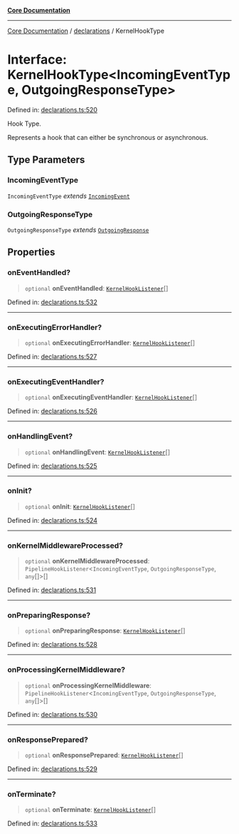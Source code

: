 [**Core Documentation**](../../README.md)

***

[Core Documentation](../../README.md) / [declarations](../README.md) / KernelHookType

# Interface: KernelHookType\<IncomingEventType, OutgoingResponseType\>

Defined in: [declarations.ts:520](https://github.com/stonemjs/core/blob/e2200da501349da1fec304d821c002bb6d055b61/src/declarations.ts#L520)

Hook Type.

Represents a hook that can either be synchronous or asynchronous.

## Type Parameters

### IncomingEventType

`IncomingEventType` *extends* [`IncomingEvent`](../../events/IncomingEvent/classes/IncomingEvent.md)

### OutgoingResponseType

`OutgoingResponseType` *extends* [`OutgoingResponse`](../../events/OutgoingResponse/classes/OutgoingResponse.md)

## Properties

### onEventHandled?

> `optional` **onEventHandled**: [`KernelHookListener`](../type-aliases/KernelHookListener.md)[]

Defined in: [declarations.ts:532](https://github.com/stonemjs/core/blob/e2200da501349da1fec304d821c002bb6d055b61/src/declarations.ts#L532)

***

### onExecutingErrorHandler?

> `optional` **onExecutingErrorHandler**: [`KernelHookListener`](../type-aliases/KernelHookListener.md)[]

Defined in: [declarations.ts:527](https://github.com/stonemjs/core/blob/e2200da501349da1fec304d821c002bb6d055b61/src/declarations.ts#L527)

***

### onExecutingEventHandler?

> `optional` **onExecutingEventHandler**: [`KernelHookListener`](../type-aliases/KernelHookListener.md)[]

Defined in: [declarations.ts:526](https://github.com/stonemjs/core/blob/e2200da501349da1fec304d821c002bb6d055b61/src/declarations.ts#L526)

***

### onHandlingEvent?

> `optional` **onHandlingEvent**: [`KernelHookListener`](../type-aliases/KernelHookListener.md)[]

Defined in: [declarations.ts:525](https://github.com/stonemjs/core/blob/e2200da501349da1fec304d821c002bb6d055b61/src/declarations.ts#L525)

***

### onInit?

> `optional` **onInit**: [`KernelHookListener`](../type-aliases/KernelHookListener.md)[]

Defined in: [declarations.ts:524](https://github.com/stonemjs/core/blob/e2200da501349da1fec304d821c002bb6d055b61/src/declarations.ts#L524)

***

### onKernelMiddlewareProcessed?

> `optional` **onKernelMiddlewareProcessed**: `PipelineHookListener`\<`IncomingEventType`, `OutgoingResponseType`, `any`[]\>[]

Defined in: [declarations.ts:531](https://github.com/stonemjs/core/blob/e2200da501349da1fec304d821c002bb6d055b61/src/declarations.ts#L531)

***

### onPreparingResponse?

> `optional` **onPreparingResponse**: [`KernelHookListener`](../type-aliases/KernelHookListener.md)[]

Defined in: [declarations.ts:528](https://github.com/stonemjs/core/blob/e2200da501349da1fec304d821c002bb6d055b61/src/declarations.ts#L528)

***

### onProcessingKernelMiddleware?

> `optional` **onProcessingKernelMiddleware**: `PipelineHookListener`\<`IncomingEventType`, `OutgoingResponseType`, `any`[]\>[]

Defined in: [declarations.ts:530](https://github.com/stonemjs/core/blob/e2200da501349da1fec304d821c002bb6d055b61/src/declarations.ts#L530)

***

### onResponsePrepared?

> `optional` **onResponsePrepared**: [`KernelHookListener`](../type-aliases/KernelHookListener.md)[]

Defined in: [declarations.ts:529](https://github.com/stonemjs/core/blob/e2200da501349da1fec304d821c002bb6d055b61/src/declarations.ts#L529)

***

### onTerminate?

> `optional` **onTerminate**: [`KernelHookListener`](../type-aliases/KernelHookListener.md)[]

Defined in: [declarations.ts:533](https://github.com/stonemjs/core/blob/e2200da501349da1fec304d821c002bb6d055b61/src/declarations.ts#L533)
